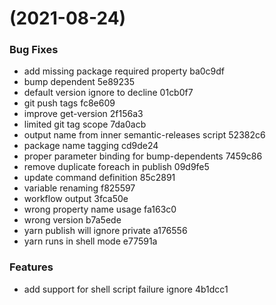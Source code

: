 #  (2021-08-24)


### Bug Fixes

* add missing package required property ba0c9df
* bump dependent 5e89235
* default version ignore to decline 01cb0f7
* git push tags fc8e609
* improve get-version 2f156a3
* limited git tag scope 7da0acb
* output name from inner semantic-releases script 52382c6
* package name tagging cd9de24
* proper parameter binding for bump-dependents 7459c86
* remove duplicate foreach in publish 09d9fe5
* update command definition 85c2891
* variable renaming f825597
* workflow output 3fca50e
* wrong property name usage fa163c0
* wrong version b7a5ede
* yarn publish will ignore private a176556
* yarn runs in shell mode e77591a


### Features

* add support for shell script failure ignore 4b1dcc1



